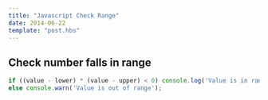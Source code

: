 ```yaml
---
title: "Javascript Check Range"
date: 2014-06-22
template: "post.hbs"
---
```


## Check number falls in range

```javascript
if ((value - lower) * (value - upper) < 0) console.log('Value is in range');
else console.warn('Value is out of range');
```